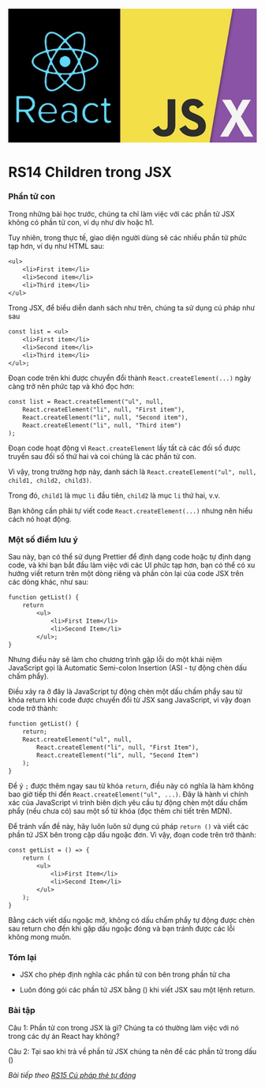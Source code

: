 ![Create-HTML-1](images/jsx.jpg) 

# RS14 Children trong JSX

### Phần tử con

Trong những bài học trước, chúng ta chỉ làm việc với các phần tử JSX không có phần tử con, ví dụ như div hoặc h1.

Tuy nhiên, trong thực tế, giao diện người dùng sẽ các nhiều phần tử phức tạp hơn, ví dụ như HTML sau:

```
<ul>
    <li>First item</li>
    <li>Second item</li>
    <li>Third item</li>
</ul>
```

Trong JSX, để biểu diễn danh sách như trên, chúng ta sử dụng cú pháp như sau

```
const list = <ul>
    <li>First item</li>
    <li>Second item</li>
    <li>Third item</li>
</ul>;
```

Đoạn code trên khi được chuyển đổi thành `React.createElement(...)` ngày càng trở nên phức tạp và khó đọc hơn:

```
const list = React.createElement("ul", null, 
    React.createElement("li", null, "First item"),
    React.createElement("li", null, "Second item"),
    React.createElement("li", null, "Third item")
);
```

Đoạn code hoạt động vì `React.createElement` lấy tất cả các đối số được truyền sau đối số thứ hai và coi chúng là các phần tử con.

Vì vậy, trong trường hợp này, danh sách là `React.createElement("ul", null, child1, child2, child3)`.

Trong đó, `child1` là mục `li` đầu tiên, `child2` là mục `li` thứ hai, v.v.

Bạn không cần phải tự viết code `React.createElement(...)` nhưng nên hiểu cách nó hoạt động.

### Một số điểm lưu ý

Sau này, bạn có thể sử dụng Prettier để định dạng code hoặc tự định dạng code, và khi bạn bắt đầu làm việc với các UI phức tạp hơn, bạn có thể có xu hướng viết return trên một dòng riêng và phần còn lại của code JSX trên các dòng khác, như sau:

```
function getList() {
    return 
        <ul>
            <li>First Item</li>
            <li>Second Item</li>
        </ul>;
}
```

Nhưng điều này sẽ làm cho chương trình gặp lỗi do một khái niệm JavaScript gọi là Automatic Semi-colon Insertion (ASI - tự động chèn dấu chấm phẩy).

Điều xảy ra ở đây là JavaScript tự động chèn một dấu chấm phẩy sau từ khóa return khi code được chuyển đổi từ JSX sang JavaScript, vì vậy đoạn code trở thành:

```
function getList() {
    return;
    React.createElement("ul", null,
        React.createElement("li", null, "First Item"),
        React.createElement("li", null, "Second Item")
    );
}
```

Để ý `;` được thêm ngay sau từ khóa `return`, điều này có nghĩa là hàm không bao giờ tiếp thi đến `React.createElement("ul", ...)`. Đây là hành vi chính xác của JavaScript vì trình biên dịch yêu cầu tự động chèn một dấu chấm phẩy (nếu chưa có) sau một số từ khóa (đọc thêm chi tiết trên MDN).

Để tránh vấn đề này, hãy luôn luôn sử dụng cú pháp `return ()` và viết các phần tử JSX bên trong cặp dấu ngoặc đơn. Vì vậy, đoạn code trên trở thành:

```
const getList = () => {
    return (
        <ul>
            <li>First Item</li>
            <li>Second Item</li>
        </ul>
    );
}
```

Bằng cách viết dấu ngoặc mở, không có dấu chấm phẩy tự động được chèn sau return cho đến khi gặp dấu ngoặc đóng và bạn tránh được các lỗi không mong muốn.

### Tóm lại

- JSX cho phép định nghĩa các phần tử con bên trong phần tử cha

- Luôn đóng gói các phần tử JSX bằng () khi viết JSX sau một lệnh return.

### Bài tập

Câu 1: Phần tử con trong JSX là gì? Chúng ta có thường làm việc với nó trong các dự án React hay không?

Câu 2: Tại sao khi trả về phần tử JSX chúng ta nên để các phần tử trong dấu ()

*Bài tiếp theo [RS15 Cú pháp thẻ tự đóng](/lesson/session/session_015_jsx_self_closing_tag.md)*
